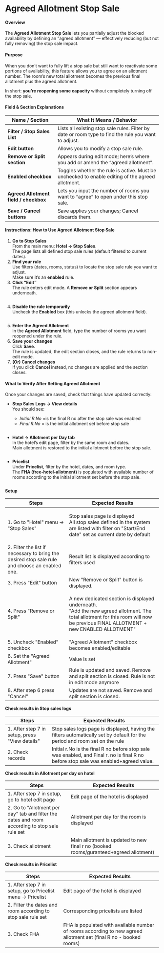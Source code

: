 # Agreed Allotment Stop Sale

#### Overview

The **Agreed Allotment Stop Sale** lets you partially adjust the blocked availability by defining an “agreed allotment” — effectively reducing (but not fully removing) the stop sale impact.

#### Purpose

When you don’t want to fully lift a stop sale but still want to reactivate some portions of availability, this feature allows you to agree on an allotment number. The room’s new total allotment becomes the previous final allotment plus the agreed allotment.

In short: **you’re reopening some capacity** without completely turning off the stop sale.

#### Field & Section Explanations

| Name / Section                        | What It Means / Behavior                                                                             |
| ------------------------------------- | ---------------------------------------------------------------------------------------------------- |
| **Filter / Stop Sales List**          | Lists all existing stop sale rules. Filter by date or room type to find the rule you want to adjust. |
| **Edit button**                       | Allows you to modify a stop sale rule.                                                               |
| **Remove or Split section**           | Appears during edit mode; here’s where you add or amend the “agreed allotment”.                      |
| **Enabled checkbox**                  | Toggles whether the rule is active. Must be unchecked to enable editing of the agreed allotment.     |
| **Agreed Allotment field / checkbox** | Lets you input the number of rooms you want to “agree” to open under this stop sale.                 |
| **Save / Cancel buttons**             | Save applies your changes; Cancel discards them.                                                     |

#### Instructions: How to Use Agreed Allotment Stop Sale

1. **Go to Stop Sales**\
   From the main menu: **Hotel → Stop Sales**.\
   The page lists all defined stop sale rules (default filtered to current dates).
2. **Find your rule**\
   Use filters (dates, rooms, status) to locate the stop sale rule you want to adjust.\
   Make sure it’s an **enabled** rule.
3. **Click “Edit”**\
   The rule enters edit mode. A **Remove or Split** section appears underneath.

<figure><img src="../.gitbook/assets/image (176).png" alt=""><figcaption></figcaption></figure>

4. **Disable the rule temporarily**\
   Uncheck the **Enabled** box (this unlocks the agreed allotment field).

<figure><img src="../.gitbook/assets/image (177).png" alt=""><figcaption></figcaption></figure>



5. **Enter the Agreed Allotment**\
   In the **Agreed Allotment** field, type the number of rooms you want reopened under the rule.
6. **Save your changes**\
   Click **Save**.\
   The rule is updated, the edit section closes, and the rule returns to non-edit mode.
7. **(Or) Cancel changes**\
   If you click **Cancel** instead, no changes are applied and the section closes.

#### What to Verify After Setting Agreed Allotment

Once your changes are saved, check that things have updated correctly:

*   **Stop Sales Logs → View details**\
    You should see:

    * _Initial R.No_ =is the final R no after the stop sale was enabled
    * _Final R.No_ = is the initial allotment set before stop sale

    <figure><img src="../.gitbook/assets/image (8).png" alt=""><figcaption></figcaption></figure>
* **Hotel → Allotment per Day tab**\
  In the hotel’s edit page, filter by the same room and dates.\
  Main allotment is restored to the initial allotment before the stop sale.

<figure><img src="../.gitbook/assets/image (7).png" alt=""><figcaption></figcaption></figure>

* **Pricelist**\
  Under **Pricelist**, filter by the hotel, dates, and room type.\
  The **FHA (free-hotel-allotment)** is populated with available number of rooms according to the initial allotment set before the stop sale.

<figure><img src="../.gitbook/assets/image (6).png" alt=""><figcaption></figcaption></figure>

**Setup**

| Steps                                                                                          | Expected Results                                                                                                                                                                                |
| ---------------------------------------------------------------------------------------------- | ----------------------------------------------------------------------------------------------------------------------------------------------------------------------------------------------- |
| 1. Go to "Hotel" menu -> "Stop Sales"                                                          | <p>Stop sales page is displayed<br>All stop sales defined in the system are listed with filter on "Start/End date" set as current date by default</p>                                           |
| 2. Filter the list if necessary to bring the desired stop sale rule and choose an enabled one. | Result list is displayed according to filters used                                                                                                                                              |
| 3. Press "Edit" button                                                                         | New "Remove or Split" button is displayed.                                                                                                                                                      |
| 4. Press "Remove or Split"                                                                     | <p>A new dedicated section is displayed underneath.<br>"Add the new agreed allotment. The total allotment for this room will now be previous FINAL ALLOTMENT + new ENABLED  ALLOTMENT"     </p> |
| 5. Uncheck "Enabled" checkbox                                                                  | "Agreed Allotment" checkbox becomes enabled/editable                                                                                                                                            |
| 6. Set the "Agreed Allotment"                                                                  | Value is set                                                                                                                                                                                    |
| 7. Press "Save" button                                                                         | Rule is updated and saved. Remove and split section is closed. Rule is not in edit mode anymore                                                                                                 |
| 8. After step 6 press "Cancel"                                                                 | Updates are not saved. Remove and split section is closed.                                                                                                                                      |

**Check results in Stop sales logs**

| Steps                                          | Expected Results                                                                                                                      |
| ---------------------------------------------- | ------------------------------------------------------------------------------------------------------------------------------------- |
| 1. After step 7 in setup, press "View details" | Stop sales logs page is displayed, having the filters automatically set by default for the period and room set on the rule            |
| 2. Check records                               | Initial r.No is the final R no before stop sale was enabled, and Final r. no is final R no before stop sale was enabled+agreed value. |

**Check results in Allotment per day on hotel**

| Steps                                                                                          | Expected Results                                                                      |
| ---------------------------------------------------------------------------------------------- | ------------------------------------------------------------------------------------- |
| 1. After step 7 in setup, go to hotel edit page                                                | Edit page of the hotel is displayed                                                   |
| 2. Go to "Allotment per day" tab and filter the dates and room according to stop sale rule set | Allotment per day for the room is displayed                                           |
| 3. Check allotment                                                                             | Main allotment is updated to new final r no (booked rooms/guranteed+agreed allotment) |

**Check results in Pricelist**

| Steps                                                        | Expected Results                                                                                                  |
| ------------------------------------------------------------ | ----------------------------------------------------------------------------------------------------------------- |
| 1. After step 7 in setup, go to Pricelist menu -> Pricelist  | Edit page of the hotel is displayed                                                                               |
| 2. Filter the dates and room according to stop sale rule set | Corresponding pricelists are listed                                                                               |
| 3. Check FHA                                                 | FHA is populated with available number of rooms according to new agreed allotment set (final R no - booked rooms) |

<figure><img src="../.gitbook/assets/image3.png" alt=""><figcaption></figcaption></figure>

